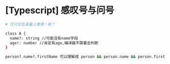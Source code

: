 # [Typescript] 感叹号与问号

```bash
# 仅讨论在变量上使用！和？

class A {
  name?: string //可能没有name字段
  age!: number //肯定有age,编译器不需要去判断
}

person?.name?.firstName 可以理解成 person && person.name && person.firstName


```

